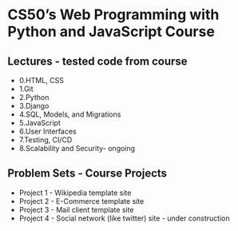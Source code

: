 # CS50’s Web Programming with Python and JavaScript Course
## Lectures - tested code from course

* 0.HTML, CSS
* 1.Git
* 2.Python
* 3.Django
* 4.SQL, Models, and Migrations
* 5.JavaScript
* 6.User Interfaces
* 7.Testing, CI/CD
* 8.Scalability and Security- ongoing 

## Problem Sets - Course Projects 
* Project 1 - Wikipedia template site 
* Project 2 - E-Commerce template site
* Project 3 - Mail client template site
* Project 4 - Social network (like twitter) site - under construction




